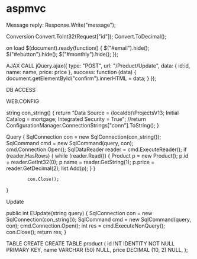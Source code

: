 # aspmvc


Message reply:
Response.Write("message");

Conversion
Convert.ToInt32(Request["id"]);
Convert.ToDecimal();

on load
 $(document).ready(function() {
        $("#email").hide();
        $("#ebutton").hide();
        $("#monthly").hide();
    });
    
 AJAX CALL
 jQuery.ajax({
                type: "POST",
                url: "/Product/Update",
                data: {
                    id:id,
                    name: name,
                    price: price
                },
                success: function (data) {
                    document.getElementById("confirm").innerHTML = data;
                }
        });
        
DB ACCESS

WEB.CONFIG
 <connectionStrings>
    <add name="conn"
   connectionString="Data Source=(localdb)\ProjectsV13;Initial Catalog=mortgage;Integrated Security=True"
   providerName="System.Data.SqlClient"/>
  </connectionStrings>
  
string con_string()
{
    return "Data Source = (localdb)\\ProjectsV13; Initial Catalog = mortgage; Integrated Security = True";
    //return ConfigurationManager.ConnectionStrings["conn"].ToString();
}

Query
{
   SqlConnection con = new SqlConnection(con_string());
   SqlCommand cmd = new SqlCommand(query, con);
   cmd.Connection.Open();
   SqlDataReader reader = cmd.ExecuteReader();
   if (reader.HasRows)
   {
       while (reader.Read())
       {   Product p = new Product();
                   p.id = reader.GetInt32(0);
                    p.name = reader.GetString(1);
                    p.price = reader.GetDecimal(2);
                    list.Add(p);
                }
            }
            
            con.Close();
}

Update

 public int EUpdate(string query)
{
           SqlConnection con = new SqlConnection(con_string());
            SqlCommand cmd = new SqlCommand(query, con);
            cmd.Connection.Open();
            int res = cmd.ExecuteNonQuery();
            con.Close();
            return res;
 }
 
 TABLE CREATE
 CREATE TABLE product (
    id   INT             IDENTITY NOT NULL PRIMARY KEY,
    name VARCHAR (50)    NULL,
    price DECIMAL (10, 2) NULL, 
);
